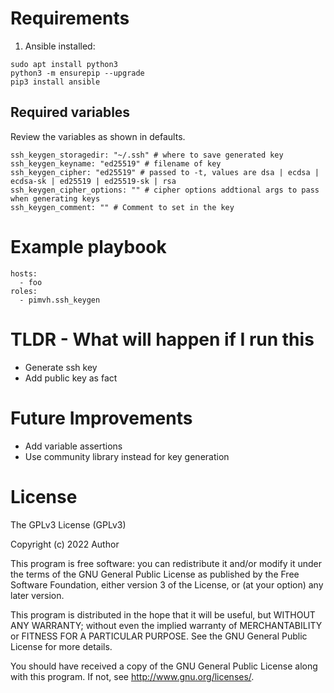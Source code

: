 # Requirements

1. Ansible installed:

```
sudo apt install python3
python3 -m ensurepip --upgrade
pip3 install ansible
```

## Required variables

Review the variables as shown in defaults.

```
ssh_keygen_storagedir: "~/.ssh" # where to save generated key
ssh_keygen_keyname: "ed25519" # filename of key
ssh_keygen_cipher: "ed25519" # passed to -t, values are dsa | ecdsa | ecdsa-sk | ed25519 | ed25519-sk | rsa
ssh_keygen_cipher_options: "" # cipher options addtional args to pass when generating keys
ssh_keygen_comment: "" # Comment to set in the key
```

# Example playbook

```
hosts:
  - foo
roles:
  - pimvh.ssh_keygen

```

# TLDR - What will happen if I run this

- Generate ssh key
- Add public key as fact

# Future Improvements

- Add variable assertions
- Use community library instead for key generation

# License

The GPLv3 License (GPLv3)

Copyright (c) 2022 Author

This program is free software: you can redistribute it and/or modify
it under the terms of the GNU General Public License as published by
the Free Software Foundation, either version 3 of the License, or
(at your option) any later version.

This program is distributed in the hope that it will be useful,
but WITHOUT ANY WARRANTY; without even the implied warranty of
MERCHANTABILITY or FITNESS FOR A PARTICULAR PURPOSE. See the
GNU General Public License for more details.

You should have received a copy of the GNU General Public License
along with this program. If not, see <http://www.gnu.org/licenses/>.
